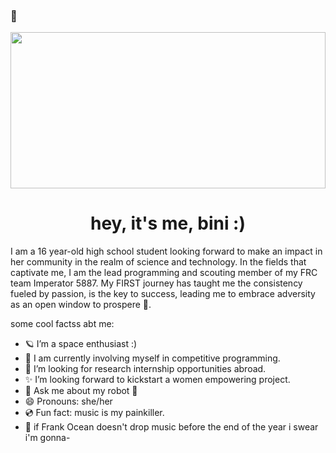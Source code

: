 ###  🦕

<img src=https://i.pinimg.com/564x/4e/d3/ac/4ed3ac6f2436c7c77c10e53f6542aae4.jpg width=100% height=250px>
<div align="center">
  <h1>hey, it's me, bini :)</h1>
</div>

I am a 16 year-old high school student looking forward to make an impact in her community in the realm of science and technology. In the fields that captivate me, I am the lead programming and scouting member of my FRC team Imperator 5887. My FIRST journey has taught me the consistency fueled by passion, is the key to success, leading me to embrace adversity as an open window to prospere 🌱.

some cool factss abt me: 

- 🪐 I’m a space enthusiast :)
- 🌱 I am currently involving myself in competitive programming.
- 🚀 I’m looking for research internship opportunities abroad.
- ✨ I’m  looking forward to kickstart a women empowering project.
- 💬 Ask me about my robot 🤖
- 😄 Pronouns: she/her
- 💿 Fun fact: music is my painkiller.
- 🌊 if Frank Ocean doesn't drop music before the end of the year i swear i'm gonna-
  
<box-icon type='logo' name='instagram-alt'></box-icon>
<!--
**binivazqua/binivazqua** is a ✨ _special_ ✨ repository because its `README.md` (this file) appears on your GitHub profile.
--!>
<br>




